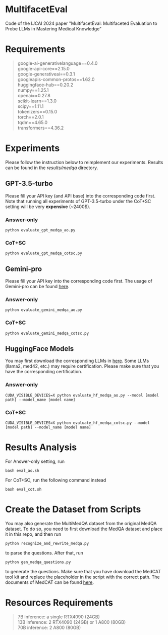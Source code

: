 # MultifacetEval

Code of the IJCAI 2024 paper "MultifacetEval: Multifaceted Evaluation to Probe LLMs in Mastering Medical Knowledge"

# Requirements
>google-ai-generativelanguage==0.4.0\
>google-api-core==2.15.0\
>google-generativeai==0.3.1\
>googleapis-common-protos==1.62.0\
>huggingface-hub==0.20.2\
>numpy==1.25.1\
>openai==0.27.8\
>scikit-learn==1.3.0\
>scipy==1.11.1\
>tokenizers==0.15.0\
>torch==2.0.1\
>tqdm==4.65.0\
>transformers==4.36.2
# Experiments
Please follow the instruction below to reimplement our experiments. Results can be found in the *results/medqa* directory.
## GPT-3.5-turbo
Please fill your API key (and API base) into the corresponding code first. Note that running all experiments of GPT-3.5-turbo under the CoT+SC setting will be very **expensive** (~2400$).
### Answer-only
```
python evaluate_gpt_medqa_ao.py
```
### CoT+SC
```
python evaluate_gpt_medqa_cotsc.py
```
## Gemini-pro
Please fill your API key into the corresponding code first. The usage of Gemini-pro can be found [here](https://ai.google.dev).
### Answer-only
```
python evaluate_gemini_medqa_ao.py
```
### CoT+SC
```
python evaluate_gemini_medqa_cotsc.py
```
## HuggingFace Models
You may first download the corresponding LLMs in [here](https://huggingface.co). Some LLMs (llama2, med42, etc.) may require certification. Please make sure that you have the corresponding certification.
### Answer-only
```
CUDA_VISIBLE_DEVICES=X python evaluate_hf_medqa_ao.py --model [model path] --model_name [model name]
```
### CoT+SC
```
CUDA_VISIBLE_DEVICES=X python evaluate_hf_medqa_cotsc.py --model [model path] --model_name [model name]
```
# Results Analysis

For Answer-only setting, run

```
bash eval_ao.sh
```

For CoT+SC, run the following command instead

```
bash eval_cot.sh
```
# Create the Dataset from Scripts
You may also generate the MultiMedQA dataset from the original MedQA dataset. To do so, you need to first download the MedQA dataset and place it in this repo, and then run
```
python recognize_and_rewrite_medqa.py
```
to parse the questions. After that, run
```
python gen_medqa_questions.py
```
to generate the questions. Make sure that you have download the MedCAT tool kit and replace the placeholder in the script with the correct path. The documents of MedCAT can be found [here](https://medcat.readthedocs.io/en/latest/).



# Resources Requirements

>7B inference: a single RTX4090 (24GB)\
>13B inference: 2 RTX4090 (24GB) or 1 A800 (80GB)\
>70B inference: 2 A800 (80GB)
